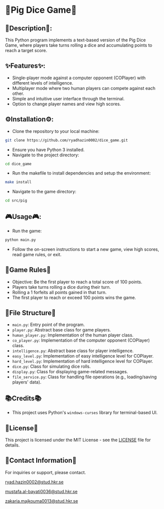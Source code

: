 # 🎲Pig Dice Game🎲
## 📜Description📜:
This Python program implements a text-based version of the Pig Dice Game, where players take turns rolling a dice and accumulating points to reach a target score.
## ✨Features✨:
* Single-player mode against a computer opponent (COPlayer) with different levels of intelligence.
* Multiplayer mode where two human players can compete against each other.
* Simple and intuitive user interface through the terminal.
* Option to change player names and view high scores.

## ⚙️Installation⚙️:

* Clone the repository to your local machine:

 ```bash
git clone https://github.com/ryadhazin0002/dice_game.git
```
* Ensure you have Python 3 installed.
* Navigate to the project directory:
``` bash
cd dice_game
```
* Run the makefile to install dependencies and setup the environment:
```bash
make install
````
* Navigate to the game directory:
```bash
cd src/pig
```

## 🎮Usage🎮:
* Run the game:
``` bash
python main.py
```
* Follow the on-screen instructions to start a new game, view high scores, read game rules, or exit.



## 🎲Game Rules🎲

- Objective: Be the first player to reach a total score of 100 points.
- Players take turns rolling a dice during their turn.
- Rolling a 1 forfeits all points gained in that turn.
- The first player to reach or exceed 100 points wins the game.

## 💾File Structure💾

- `main.py`: Entry point of the program.
- `player.py`: Abstract base class for game players.
- `human_player.py`: Implementation of the human player class.
- `co_player.py`: Implementation of the computer opponent (COPlayer) class.
- `intelligence.py`: Abstract base class for player intelligence.
- `easy_level.py`: Implementation of easy intelligence level for COPlayer.
- `hard_level.py`: Implementation of hard intelligence level for COPlayer.
- `dice.py`: Class for simulating dice rolls.
- `display.py`: Class for displaying game-related messages.
- `file_service.py`: Class for handling file operations (e.g., loading/saving players' data).

## 📚Credits📚

- This project uses Python's `windows-curses` library for terminal-based UI.

## 🔑License🔑

This project is licensed under the MIT License - see the [LICENSE](LICENSE) file for details.

## 📧Contact Information📧

For inquiries or support, please contact.

[ryad.hazin0002@stud.hkr.se](mailto:ryad.hazin0002@stud.hkr.se)

[mustafa.al-bayati0036@stud.hkr.se](mailto:mustafa.al-bayati0036@stud.hkr.se)

[zakaria.majkouma0013@stud.hkr.se](mailto:zakaria.majkouma0013@stud.hkr.se)